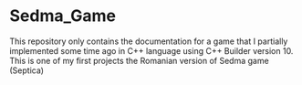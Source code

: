 # Sedma_Game
This repository only contains the documentation for a game that I partially implemented some time ago in C++ language using C++ Builder version 10. This is one of my first projects the Romanian version of Sedma game (Septica) 
